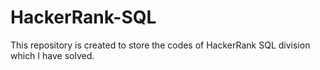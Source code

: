 # HackerRank-SQL

This repository is created to store the codes of HackerRank SQL division which I have solved.
